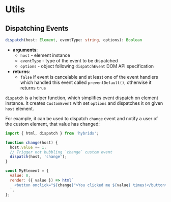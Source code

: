 # Utils

## Dispatching Events

```typescript
dispatch(host: Element, eventType: string, options): Boolean
```

* **arguments**:
  * `host` - element instance
  * `eventType` - type of the event to be dispatched
  * `options` - object following `dispatchEvent` DOM API specification
* **returns**:
  * `false` if event is cancelable and at least one of the event handlers which handled this event called `preventDefault()`, otherwise it returns `true`


`dispatch` is a helper function, which simplifies event dispatch on element instance. It creates `CustomEvent` with set `options` and dispatches it on given `host` element.

For example, it can be used to dispatch `change` event and notify a user of the custom element, that value has changed:

```javascript
import { html, dispatch } from 'hybrids';

function change(host) {
  host.value += 1;
  // Trigger not bubbling `change` custom event
  dispatch(host, 'change');
}

const MyElement = {
  value: 0,
  render: ({ value }) => html`
    <button onclick="${change}">You clicked me ${value} times!</button>
  `,
};
```


